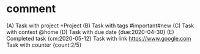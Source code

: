 # comment
(A) Task with project +Project
(B) Task with tags #important#new
(C) Task with context @home
(D) Task with due date {due:2020-04-30}
(E) Completed task {cm:2020-05-12}
Task with link https://www.google.com
Task with counter {count:2/5}
